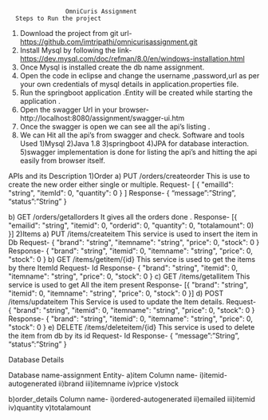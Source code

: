      				OmniCuris Assignment
      Steps to Run the project
1)	Download the project from git url- https://github.com/imtripathi/omnicurisassignment.git
2)	Install Mysql  by following the link- https://dev.mysql.com/doc/refman/8.0/en/windows-installation.html
3)	Once Mysql is installed create the db name assignment.
4)	Open the code in eclipse  and change the username ,password,url as per your own credentials of mysql details in application.properties file.
5)	Run the springboot application .Entity will be created while starting  the application .
6)	Open the swagger Url in your browser- http://localhost:8080/assignment/swagger-ui.htm
7)	Once the swagger is open we can see all the api’s listing .
8)	We can Hit all the api’s from swagger and check.
Software and tools Used
1)Mysql
2)Java 1.8
3)springboot
4)JPA for database interaction.
5)swagger implementation is done for listing the api’s and hitting the api easily from browser itself.

APIs and its Description
1)Order
a) PUT /orders/createorder
This is use to create the new order either single or multiple.
Request-
[
  {
    "emailId": "string",
    "itemId": 0,
    "quantity": 0
  }
]
Response-
{
“message”:”String”,
“status”:”String”
}

b) GET /orders/getallorders
It gives all the orders done .
Response-
[{
  "emailid": "string",
  "itemid": 0,
  "orderid": 0,
  "quantity": 0,
  "totalamount": 0)
}]
2)Items
a) PUT /items/createitem
This service is used to insert the item in Db
Request-
{
  "brand": "string",
  "itemname": "string",
  "price": 0,
  "stock": 0
}
Response-
{
  "brand": "string",
  "itemid": 0,
  "itemname": "string",
  "price": 0,
  "stock": 0
}
b) GET /items/getitem/{id}
This service is used to get the items by there ItemId
Request-
Id
Response-
{
  "brand": "string",
  "itemid": 0,
  "itemname": "string",
  "price": 0,
  "stock": 0
}
c) GET /items/getallitem
This service is used to get All the item present
Response-
[{
  "brand": "string",
  "itemid": 0,
  "itemname": "string",
  "price": 0,
  "stock": 0
}]
d) POST /items/updateitem
This Service is used to update the Item details.
Request-
{
  "brand": "string",
  "itemid": 0,
  "itemname": "string",
  "price": 0,
  "stock": 0
}
Response-
{
  "brand": "string",
  "itemid": 0,
  "itemname": "string",
  "price": 0,
  "stock": 0
}
e) DELETE /items/deleteitem/{id}
This service is used to delete the item from db by its id
Request-
Id
Response-
{
“message”:”String”,
“status”:”String”
}

Database Details

Database name-assignment
Entity-
a)item
Column name-
i)itemid-autogenerated
ii)brand
iii)itemname
iv)price
v)stock




b)order_details
Column name-
i)ordered-autogenerated
ii)emailed
iii)itemid
iv)quantity
v)totalamount
